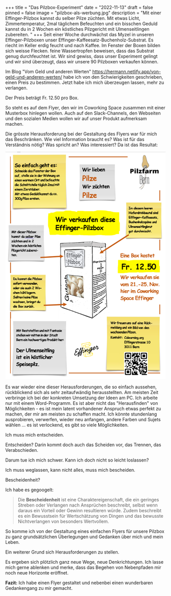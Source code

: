 +++
title = "Das Pilzbox-Experiment"
date = "2022-11-13"
draft = false
pinned = false
image = "pilzbox-als-werbung.jpg"
description = "Mit einer Effinger-Pilzbox kannst du selber Pilze züchten. Mit etwas Licht, Zimmertemperatur, 2mal täglichem Befeuchten und ein bisschen Geduld kannst du in 2 Wochen ein köstliches Pilzgericht mit Ulmenseitlingen zubereiten. "
+++
Seit einer Woche durchwächst das Myzel in unseren Effinger-Pilzboxen unser Effinger-Kaffeesatz-Buchenholz-Substrat. Es riecht im Keller erdig feucht und nach Kaffee. Im Fenster der Boxen bilden sich weisse Flecken. feine Wassertropfen beweisen, dass das Substrat genug durchfeuchtet ist. Wir sind gewiss, dass unser Experiment gelingt und wir sind überzeugt, dass wir unsere 90 Pilzboxen verkaufen können. 

Im Blog "Vom Geld und anderen Werten" <https://hermann.netlify.app/von-geld-und-anderen-werten/> habe ich von den Schwierigkeiten geschrieben, einen Preis zu bestimmen. Jetzt habe ich mich überzeugen lassen, mehr zu verlangen. 

Der Preis beträgt Fr. 12.50 pro Box.

So steht es auf dem Flyer, den wir im Coworking Space zusammen mit einer Musterbox hinlegen wollen. Auch auf den Slack-Channels, den Webseiten und den sozialen Medien wollen wir auf unser Produkt aufmerksam machen.

Die grösste Herausforderung bei der Gestaltung des Flyers war für mich das Beschränken. Wie viel Information braucht es? Was ist für das Verständnis nötig? Was spricht an? Was interessiert? Da ist das Resultat:

![](bild-flyer-final.png)

Es war wieder eine dieser Herausforderungen, die so einfach aussehen, rückblickend sich als sehr zeitaufwändig herausstellten. Am meisten Zeit verbringe ich bei der konkreten Umsetzung der Ideen am PC. Ich arbeite nur mit einem Word-Programm. Es ist aber nicht das "Herausfinden" von Möglichkeiten - es ist mein latent vorhandener Anspruch etwas perfekt zu machen, der mir am meisten zu schaffen macht. Ich könnte stundenlang ausprobieren, verwerfen, wieder neu anfangen, andere Farben und Sujets wählen ... es ist verlockend, es gibt so viele Möglichkeiten.

Ich muss mich entscheiden. 

Entscheiden? Darin kommt doch auch das Scheiden vor, das Trennen, das Verabschieden. 

Darum tue ich mich schwer. Kann ich doch nicht so leicht loslassen?

Ich muss weglassen, kann nicht alles, muss mich bescheiden.

Bescheidenheit?

Ich habe es gegoogelt: 

> Die **Bescheidenheit** ist eine Charaktereigenschaft, die ein geringes Streben oder Verlangen nach Ansprüchen beschreibt, selbst wenn daraus ein Vorteil oder Gewinn resultieren würde. Zudem beschreibt es ein Bewusstsein für Wertschätzung von Dingen und das bewusste Nichtverlangen von besonders Wertvollem.

So komme ich von der Gestaltung eines einfachen Flyers für unsere Pilzbox zu ganz grundsätzlichen Überlegungen und Gedanken über mich und mein Leben. 

Ein weiterer Grund sich Herausforderungen zu stellen. 

Es ergeben sich plötzlich ganz neue Wege, neue Denkrichtungen. Ich lasse mich gerne ablenken und merke, dass das Begehen von Nebenpfaden mir noch neue Horizonte eröffnet. 

**Fazit:** Ich habe einen Flyer gestaltet und nebenbei einen wunderbaren Gedankengang zu mir gemacht.
